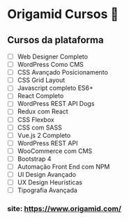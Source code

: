 # Origamid Cursos 🐺

## Cursos da plataforma

- [ ] Web Designer Completo
- [ ] WordPress Como CMS
- [ ] CSS Avançado Posicionamento
- [ ] CSS Grid Layout
- [ ] Javascript completo ES6+
- [ ] React Completo
- [ ] WordPress REST API Dogs
- [ ] Redux com React
- [ ] CSS Flexbox
- [ ] CSS com SASS
- [ ] Vue.js 2 Completo
- [ ] WordPress REST API
- [ ] WooCommerce com CMS
- [ ] Bootstrap 4
- [ ] Automação Front End com NPM
- [ ] UI Design Avançado
- [ ] UX Design Heurísticas
- [ ] Tipografia Avançada

### site: https://www.origamid.com/
